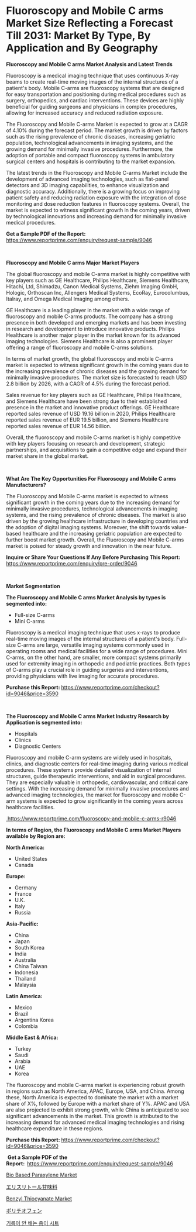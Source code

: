<p><h1>Fluoroscopy and Mobile C arms Market Size Reflecting a Forecast Till 2031: Market By Type, By Application and By Geography</h1></p><p><strong>Fluoroscopy and Mobile C arms Market Analysis and Latest Trends</strong></p>
<p><p>Fluoroscopy is a medical imaging technique that uses continuous X-ray beams to create real-time moving images of the internal structures of a patient's body. Mobile C-arms are fluoroscopy systems that are designed for easy transportation and positioning during medical procedures such as surgery, orthopedics, and cardiac interventions. These devices are highly beneficial for guiding surgeons and physicians in complex procedures, allowing for increased accuracy and reduced radiation exposure.</p><p>The Fluoroscopy and Mobile C-arms Market is expected to grow at a CAGR of 4.10% during the forecast period. The market growth is driven by factors such as the rising prevalence of chronic diseases, increasing geriatric population, technological advancements in imaging systems, and the growing demand for minimally invasive procedures. Furthermore, the adoption of portable and compact fluoroscopy systems in ambulatory surgical centers and hospitals is contributing to the market expansion.</p><p>The latest trends in the Fluoroscopy and Mobile C-arms Market include the development of advanced imaging technologies, such as flat-panel detectors and 3D imaging capabilities, to enhance visualization and diagnostic accuracy. Additionally, there is a growing focus on improving patient safety and reducing radiation exposure with the integration of dose monitoring and dose reduction features in fluoroscopy systems. Overall, the market is expected to witness significant growth in the coming years, driven by technological innovations and increasing demand for minimally invasive medical procedures.</p></p>
<p><strong>Get a Sample PDF of the Report:&nbsp;</strong> <a href="https://www.reportprime.com/enquiry/request-sample/9046">https://www.reportprime.com/enquiry/request-sample/9046</a></p>
<p>&nbsp;</p>
<p><strong>Fluoroscopy and Mobile C arms Major Market Players</strong></p>
<p><p>The global fluoroscopy and mobile C-arms market is highly competitive with key players such as GE Healthcare, Philips Healthcare, Siemens Healthcare, Hitachi, Ltd, Shimadzu, Canon Medical Systems, Ziehm Imaging GmbH, Hologic, Orthoscan Inc, Allengers Medical Systems, EcoRay, Eurocolumbus, Italray, and Omega Medical Imaging among others.</p><p>GE Healthcare is a leading player in the market with a wide range of fluoroscopy and mobile C-arms products. The company has a strong presence in both developed and emerging markets and has been investing in research and development to introduce innovative products. Philips Healthcare is another major player in the market known for its advanced imaging technologies. Siemens Healthcare is also a prominent player offering a range of fluoroscopy and mobile C-arms solutions.</p><p>In terms of market growth, the global fluoroscopy and mobile C-arms market is expected to witness significant growth in the coming years due to the increasing prevalence of chronic diseases and the growing demand for minimally invasive procedures. The market size is forecasted to reach USD 2.8 billion by 2026, with a CAGR of 4.5% during the forecast period.</p><p>Sales revenue for key players such as GE Healthcare, Philips Healthcare, and Siemens Healthcare have been strong due to their established presence in the market and innovative product offerings. GE Healthcare reported sales revenue of USD 19.16 billion in 2020, Philips Healthcare reported sales revenue of EUR 19.5 billion, and Siemens Healthcare reported sales revenue of EUR 14.56 billion.</p><p>Overall, the fluoroscopy and mobile C-arms market is highly competitive with key players focusing on research and development, strategic partnerships, and acquisitions to gain a competitive edge and expand their market share in the global market.</p></p>
<p>&nbsp;</p>
<p><strong>What Are The Key Opportunities For Fluoroscopy and Mobile C arms Manufacturers?</strong></p>
<p><p>The Fluoroscopy and Mobile C-arms market is expected to witness significant growth in the coming years due to the increasing demand for minimally invasive procedures, technological advancements in imaging systems, and the rising prevalence of chronic diseases. The market is also driven by the growing healthcare infrastructure in developing countries and the adoption of digital imaging systems. Moreover, the shift towards value-based healthcare and the increasing geriatric population are expected to further boost market growth. Overall, the Fluoroscopy and Mobile C-arms market is poised for steady growth and innovation in the near future.</p></p>
<p><strong>Inquire or Share Your Questions If Any Before Purchasing This Report:</strong> <a href="https://www.reportprime.com/enquiry/pre-order/9046">https://www.reportprime.com/enquiry/pre-order/9046</a></p>
<p>&nbsp;</p>
<p><strong>Market Segmentation</strong></p>
<p><strong>The Fluoroscopy and Mobile C arms Market Analysis by types is segmented into:</strong></p>
<p><ul><li>Full-size C-arms</li><li>Mini C-arms</li></ul></p>
<p><p>Fluoroscopy is a medical imaging technique that uses x-rays to produce real-time moving images of the internal structures of a patient's body. Full-size C-arms are large, versatile imaging systems commonly used in operating rooms and medical facilities for a wide range of procedures. Mini C-arms, on the other hand, are smaller, more compact systems primarily used for extremity imaging in orthopedic and podiatric practices. Both types of C-arms play a crucial role in guiding surgeries and interventions, providing physicians with live imaging for accurate procedures.</p></p>
<p><strong>Purchase this Report:&nbsp;</strong><a href="https://www.reportprime.com/checkout?id=9046&price=3590">https://www.reportprime.com/checkout?id=9046&price=3590</a></p>
<p>&nbsp;</p>
<p><strong>The Fluoroscopy and Mobile C arms Market Industry Research by Application is segmented into:</strong></p>
<p><ul><li>Hospitals</li><li>Clinics</li><li>Diagnostic Centers</li></ul></p>
<p><p>Fluoroscopy and mobile C-arm systems are widely used in hospitals, clinics, and diagnostic centers for real-time imaging during various medical procedures. These systems provide detailed visualization of internal structures, guide therapeutic interventions, and aid in surgical procedures. They are especially valuable in orthopedic, cardiovascular, and critical care settings. With the increasing demand for minimally invasive procedures and advanced imaging technologies, the market for fluoroscopy and mobile C-arm systems is expected to grow significantly in the coming years across healthcare facilities.</p></p>
<p><a href="https://www.reportprime.com/fluoroscopy-and-mobile-c-arms-r9046">&nbsp;https://www.reportprime.com/fluoroscopy-and-mobile-c-arms-r9046</a></p>
<p><strong>In terms of Region, the Fluoroscopy and Mobile C arms Market Players available by Region are:</strong></p>
<p>
    <p> <strong> North America: </strong>
        <ul>
            <li>United States</li>
            <li>Canada</li>
        </ul>
        </p> 
    <p> <strong> Europe: </strong>
        <ul>
            <li>Germany</li>
            <li>France</li>
            <li>U.K.</li>
            <li>Italy</li>
            <li>Russia</li>
        </ul>
        </p> 
    <p> <strong> Asia-Pacific: </strong>
        <ul>
            <li>China</li>
            <li>Japan</li>
            <li>South Korea</li>
            <li>India</li>
            <li>Australia</li>
            <li>China Taiwan</li>
            <li>Indonesia</li>
            <li>Thailand</li>
            <li>Malaysia</li>
        </ul>
        </p> 
    <p> <strong> Latin America: </strong>
        <ul>
            <li>Mexico</li>
            <li>Brazil</li>
            <li>Argentina Korea</li>
            <li>Colombia</li>
        </ul>
        </p> 
    <p> <strong> Middle East & Africa: </strong>
        <ul>
            <li>Turkey</li>
            <li>Saudi</li>
            <li>Arabia</li>
            <li>UAE</li>
            <li>Korea</li>
        </ul>
    </p>
    </p>
<p><p>The fluoroscopy and mobile C-arms market is experiencing robust growth in regions such as North America, APAC, Europe, USA, and China. Among these, North America is expected to dominate the market with a market share of X%, followed by Europe with a market share of Y%. APAC and USA are also projected to exhibit strong growth, while China is anticipated to see significant advancements in the market. This growth is attributed to the increasing demand for advanced medical imaging technologies and rising healthcare expenditure in these regions.</p></p>
<p><strong>Purchase this Report: </strong><a href="https://www.reportprime.com/checkout?id=9046&price=3590">https://www.reportprime.com/checkout?id=9046&price=3590</a></p>
<p>&nbsp;<strong>Get a Sample PDF of the Report:&nbsp;&nbsp;</strong><a href="https://www.reportprime.com/enquiry/request-sample/9046">https://www.reportprime.com/enquiry/request-sample/9046</a></p>
<p><strong></strong></p>
<p><p><a href="https://www.linkedin.com/pulse/bio-based-paraxylene-market-goal-estimating-size-future-hecme?trackingId=ZepsRDOXPQdOm71Ek1pr7w%3D%3D">Bio Based Paraxylene Market</a></p><p><a href="https://medium.com/@jewelardner5656/%E3%82%A8%E3%83%AA%E3%82%B9%E3%83%AA%E3%83%88%E3%83%BC%E3%83%AB%E7%94%98%E5%91%B3%E6%96%99%E5%B8%82%E5%A0%B4%E3%81%AF-%E5%B8%82%E5%A0%B4%E3%82%B7%E3%82%A7%E3%82%A2-%E3%82%B5%E3%82%A4%E3%82%BA-2031%E5%B9%B4%E3%81%BE%E3%81%A7%E3%81%AE%E4%BA%88%E6%B8%AC%E3%82%92%E9%87%8D%E7%82%B9%E3%81%AB%E3%81%97%E3%81%A6%E3%81%84%E3%81%BE%E3%81%99-53e7f3f93f91">エリスリトール甘味料</a></p><p><a href="https://www.linkedin.com/pulse/insights-benzyl-thiocyanate-market-size-analysing-share-6w9je?trackingId=2ffA5QaYFZBiKHFENhIBgg%3D%3D">Benzyl Thiocyanate Market</a></p><p><a href="https://medium.com/@amberchain86/%E3%83%9D%E3%83%AA%E3%83%81%E3%82%AA%E3%83%95%E3%82%A7%E3%83%B3%E5%B8%82%E5%A0%B4-%E7%A8%AE%E9%A1%9E-%E7%94%A8%E9%80%94-%E5%9C%B0%E7%90%86%E3%81%AB%E3%82%88%E3%82%8B%E5%8C%85%E6%8B%AC%E7%9A%84%E8%A9%95%E4%BE%A1-0d17af78b8aa">ポリチオフェン</a></p><p><a href="https://medium.com/@douglasvasquez626/%EC%9C%A4%ED%99%9C%EC%A7%80-%EC%A2%85%EB%A5%98-%EC%9D%91%EC%9A%A9-%EB%B0%8F-%EC%A7%80%EB%A6%AC%EB%B3%84-%ED%8F%AC%EA%B4%84%EC%A0%81-%ED%8F%89%EA%B0%80%EB%A5%BC-%ED%86%B5%ED%95%9C-%EC%9C%A4%ED%99%9C%EC%A7%80-%EC%8B%9C%ED%8A%B8-%EC%8B%9C%EC%9E%A5-283c500ad050">기름이 안 배는 종이 시트</a></p></p>